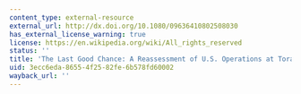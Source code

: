 ```yaml
---
content_type: external-resource
external_url: http://dx.doi.org/10.1080/09636410802508030
has_external_license_warning: true
license: https://en.wikipedia.org/wiki/All_rights_reserved
status: ''
title: 'The Last Good Chance: A Reassessment of U.S. Operations at Tora Bora'
uid: 3ecc6eda-8655-4f25-82fe-6b578fd60002
wayback_url: ''
---
```

